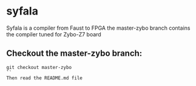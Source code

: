 # syfala
Syfala is a compiler from Faust to FPGA
the master-zybo branch contains the compiler tuned for Zybo-Z7 board

## Checkout the master-zybo branch: 
```
git checkout master-zybo
``
Then read the README.md file
